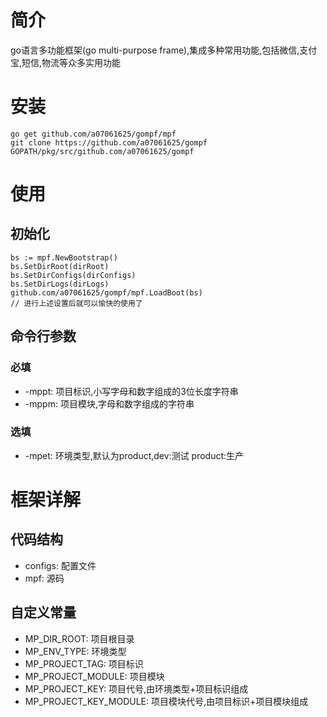 # 简介
go语言多功能框架(go multi-purpose frame),集成多种常用功能,包括微信,支付宝,短信,物流等众多实用功能

# 安装
    go get github.com/a07061625/gompf/mpf
    git clone https://github.com/a07061625/gompf GOPATH/pkg/src/github.com/a07061625/gompf

# 使用
## 初始化
    bs := mpf.NewBootstrap()
    bs.SetDirRoot(dirRoot)
    bs.SetDirConfigs(dirConfigs)
    bs.SetDirLogs(dirLogs)
    github.com/a07061625/gompf/mpf.LoadBoot(bs)
    // 进行上述设置后就可以愉快的使用了

## 命令行参数
### 必填
- -mppt: 项目标识,小写字母和数字组成的3位长度字符串
- -mppm: 项目模块,字母和数字组成的字符串

### 选填
- -mpet: 环境类型,默认为product,dev:测试 product:生产

# 框架详解
## 代码结构
- configs: 配置文件
- mpf: 源码

## 自定义常量
- MP_DIR_ROOT: 项目根目录
- MP_ENV_TYPE: 环境类型
- MP_PROJECT_TAG: 项目标识
- MP_PROJECT_MODULE: 项目模块
- MP_PROJECT_KEY: 项目代号,由环境类型+项目标识组成
- MP_PROJECT_KEY_MODULE: 项目模块代号,由项目标识+项目模块组成
